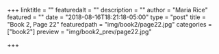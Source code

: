 +++
linktitle = ""
featuredalt = ""
description = ""
author = "Maria Rice"
featured = ""
date = "2018-08-16T18:21:18-05:00"
type = "post"
title = "Book 2, Page 22"
featuredpath = "img/book2/page22.jpg"
categories = ["book2"]
preview = "img/book2_prev/page22.jpg"

+++

